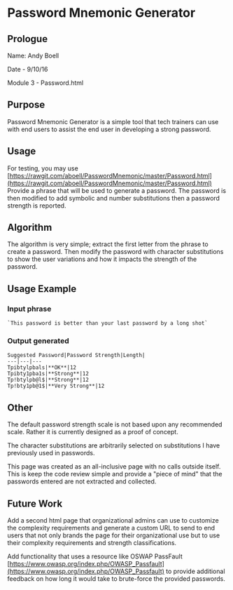 # Password Mnemonic Generator

## Prologue

Name: Andy Boell

Date - 9/10/16

Module 3 - Password.html

## Purpose

Password Mnemonic Generator is a simple tool that tech trainers can use with end users to assist the end user in developing a strong password.

## Usage

For testing, you may use [https://rawgit.com/aboell/PasswordMnemonic/master/Password.html](https://rawgit.com/aboell/PasswordMnemonic/master/Password.html)
Provide a phrase that will be used to generate a password.  The password is then modified to add symbolic and number substitutions then a password strength is reported.

## Algorithm

The algorithm is very simple; extract the first letter from the phrase to create a password.  Then modify the password with character substitutions to show the user variations and how it impacts the strength of the password.

## Usage Example

### Input phrase
	`This password is better than your last password by a long shot`

### Output generated
	Suggested Password|Password Strength|Length|
	---|---|---
	Tpibtylpbals|**OK**|12
	Tpibty1pba1s|**Strong**|12
	Tp!btylpb@l$|**Strong**|12
	Tp!bty1pb@1$|**Very Strong**|12

## Other

The default password strength scale is not based upon any recommended scale.  Rather it is currently designed as a proof of concept.

The character substitutions are arbitrarily selected on substitutions I have previously used in passwords. 

This page was created as an all-inclusive page with no calls outside itself.  This is keep the code review simple and provide a "piece of mind" that the passwords entered are not extracted and collected.

## Future Work

Add a second html page that organizational admins can use to customize the complexity requirements and generate a custom URL to send to end users that not only brands the page for their organizational use but to use their complexity requirements and strength classifications.

Add functionality that uses a resource like OSWAP PassFault [https://www.owasp.org/index.php/OWASP_Passfault](https://www.owasp.org/index.php/OWASP_Passfault) to provide additional feedback on how long it would take to brute-force the provided passwords.